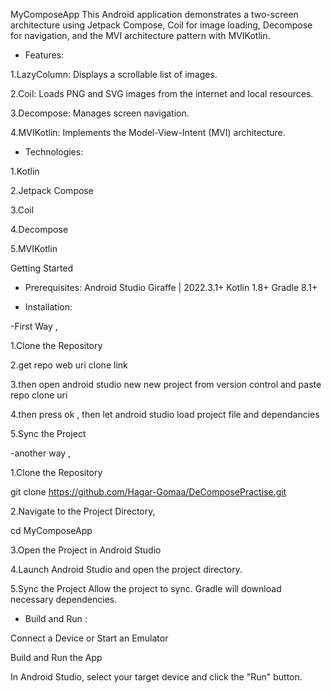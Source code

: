 MyComposeApp
This Android application demonstrates a two-screen architecture using Jetpack Compose, Coil for image loading, Decompose for navigation, and the MVI architecture pattern with MVIKotlin.

* Features:

1.LazyColumn: Displays a scrollable list of images.

2.Coil: Loads PNG and SVG images from the internet and local resources.

3.Decompose: Manages screen navigation.

4.MVIKotlin: Implements the Model-View-Intent (MVI) architecture.


* Technologies:

1.Kotlin

2.Jetpack Compose

3.Coil

4.Decompose

5.MVIKotlin

Getting Started

* Prerequisites:
Android Studio Giraffe | 2022.3.1+
Kotlin 1.8+
Gradle 8.1+


* Installation:

-First Way ,

1.Clone the Repository

2.get repo web uri clone link 

3.then open android studio new  new project from version control and paste repo clone uri 

4.then press ok , then let android studio load project file and dependancies

5.Sync the Project


-another way ,

1.Clone the Repository

git clone https://github.com/Hagar-Gomaa/DeComposePractise.git

2.Navigate to the Project Directory,

cd MyComposeApp

3.Open the Project in Android Studio

4.Launch Android Studio and open the project directory.

5.Sync the Project Allow the project to sync. Gradle will download necessary dependencies.


* Build and Run :

Connect a Device or Start an Emulator

Build and Run the App

In Android Studio, select your target device and click the "Run" button.
